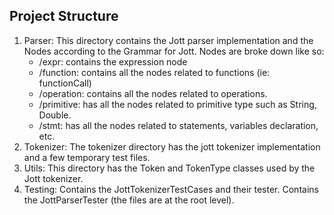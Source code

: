 ## Project Structure
1. Parser:
   This directory contains the Jott parser implementation and the Nodes according to the 
   Grammar for Jott.
   Nodes are broke down like so:
   - /expr: contains the expression node
   - /function: contains all the nodes related to functions (ie: functionCall)
   - /operation: contains all the nodes related to operations.
   - /primitive: has all the nodes related to primitive type such as String, Double.
   - /stmt: has all the nodes related to statements, variables declaration, etc.
2. Tokenizer:
   The tokenizer directory has the jott tokenizer implementation and a few temporary test files.
3. Utils:
   This directory has the Token and TokenType classes used by the Jott tokenizer.
4. Testing:
   Contains the JottTokenizerTestCases and their tester.
   Contains the JottParserTester (the files are at the root level).
   